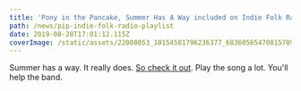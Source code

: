 ```yaml
---
title: 'Pony in the Pancake, Summer Has A Way included on Indie Folk Radio Playlist'
path: /news/pip-indie-folk-radio-playlist
date: 2019-08-28T17:01:12.115Z
coverImage: /static/assets/22008053_10154581796236377_683605654708157098_n.jpg
---
```

Summer has a way. It really does. [So check it out](https://open.spotify.com/playlist/7r1SZzTwzqtqgDYvRbqGhz). Play the song a lot. You'll help the band.
